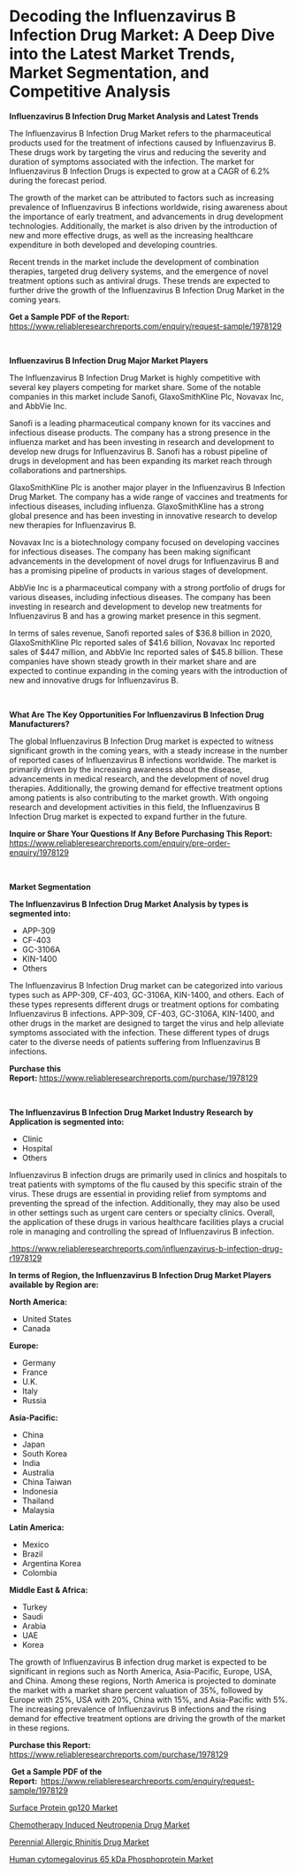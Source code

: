 <p><h1>Decoding the Influenzavirus B Infection Drug Market: A Deep Dive into the Latest Market Trends, Market Segmentation, and Competitive Analysis</h1></p><p><strong>Influenzavirus B Infection Drug Market Analysis and Latest Trends</strong></p>
<p><p>The Influenzavirus B Infection Drug Market refers to the pharmaceutical products used for the treatment of infections caused by Influenzavirus B. These drugs work by targeting the virus and reducing the severity and duration of symptoms associated with the infection. The market for Influenzavirus B Infection Drugs is expected to grow at a CAGR of 6.2% during the forecast period.</p><p>The growth of the market can be attributed to factors such as increasing prevalence of Influenzavirus B infections worldwide, rising awareness about the importance of early treatment, and advancements in drug development technologies. Additionally, the market is also driven by the introduction of new and more effective drugs, as well as the increasing healthcare expenditure in both developed and developing countries.</p><p>Recent trends in the market include the development of combination therapies, targeted drug delivery systems, and the emergence of novel treatment options such as antiviral drugs. These trends are expected to further drive the growth of the Influenzavirus B Infection Drug Market in the coming years.</p></p>
<p><strong>Get a Sample PDF of the Report:&nbsp;</strong> <a href="https://www.reliableresearchreports.com/enquiry/request-sample/1978129">https://www.reliableresearchreports.com/enquiry/request-sample/1978129</a></p>
<p>&nbsp;</p>
<p><strong>Influenzavirus B Infection Drug Major Market Players</strong></p>
<p><p>The Influenzavirus B Infection Drug Market is highly competitive with several key players competing for market share. Some of the notable companies in this market include Sanofi, GlaxoSmithKline Plc, Novavax Inc, and AbbVie Inc.</p><p>Sanofi is a leading pharmaceutical company known for its vaccines and infectious disease products. The company has a strong presence in the influenza market and has been investing in research and development to develop new drugs for Influenzavirus B. Sanofi has a robust pipeline of drugs in development and has been expanding its market reach through collaborations and partnerships.</p><p>GlaxoSmithKline Plc is another major player in the Influenzavirus B Infection Drug Market. The company has a wide range of vaccines and treatments for infectious diseases, including influenza. GlaxoSmithKline has a strong global presence and has been investing in innovative research to develop new therapies for Influenzavirus B.</p><p>Novavax Inc is a biotechnology company focused on developing vaccines for infectious diseases. The company has been making significant advancements in the development of novel drugs for Influenzavirus B and has a promising pipeline of products in various stages of development.</p><p>AbbVie Inc is a pharmaceutical company with a strong portfolio of drugs for various diseases, including infectious diseases. The company has been investing in research and development to develop new treatments for Influenzavirus B and has a growing market presence in this segment.</p><p>In terms of sales revenue, Sanofi reported sales of $36.8 billion in 2020, GlaxoSmithKline Plc reported sales of $41.6 billion, Novavax Inc reported sales of $447 million, and AbbVie Inc reported sales of $45.8 billion. These companies have shown steady growth in their market share and are expected to continue expanding in the coming years with the introduction of new and innovative drugs for Influenzavirus B.</p></p>
<p>&nbsp;</p>
<p><strong>What Are The Key Opportunities For Influenzavirus B Infection Drug Manufacturers?</strong></p>
<p><p>The global Influenzavirus B Infection Drug market is expected to witness significant growth in the coming years, with a steady increase in the number of reported cases of Influenzavirus B infections worldwide. The market is primarily driven by the increasing awareness about the disease, advancements in medical research, and the development of novel drug therapies. Additionally, the growing demand for effective treatment options among patients is also contributing to the market growth. With ongoing research and development activities in this field, the Influenzavirus B Infection Drug market is expected to expand further in the future.</p></p>
<p><strong>Inquire or Share Your Questions If Any Before Purchasing This Report:</strong> <a href="https://www.reliableresearchreports.com/enquiry/pre-order-enquiry/1978129">https://www.reliableresearchreports.com/enquiry/pre-order-enquiry/1978129</a></p>
<p>&nbsp;</p>
<p><strong>Market Segmentation</strong></p>
<p><strong>The Influenzavirus B Infection Drug Market Analysis by types is segmented into:</strong></p>
<p><ul><li>APP-309</li><li>CF-403</li><li>GC-3106A</li><li>KIN-1400</li><li>Others</li></ul></p>
<p><p>The Influenzavirus B Infection Drug market can be categorized into various types such as APP-309, CF-403, GC-3106A, KIN-1400, and others. Each of these types represents different drugs or treatment options for combating Influenzavirus B infections. APP-309, CF-403, GC-3106A, KIN-1400, and other drugs in the market are designed to target the virus and help alleviate symptoms associated with the infection. These different types of drugs cater to the diverse needs of patients suffering from Influenzavirus B infections.</p></p>
<p><strong>Purchase this Report:&nbsp;</strong><a href="https://www.reliableresearchreports.com/purchase/1978129">https://www.reliableresearchreports.com/purchase/1978129</a></p>
<p>&nbsp;</p>
<p><strong>The Influenzavirus B Infection Drug Market Industry Research by Application is segmented into:</strong></p>
<p><ul><li>Clinic</li><li>Hospital</li><li>Others</li></ul></p>
<p><p>Influenzavirus B infection drugs are primarily used in clinics and hospitals to treat patients with symptoms of the flu caused by this specific strain of the virus. These drugs are essential in providing relief from symptoms and preventing the spread of the infection. Additionally, they may also be used in other settings such as urgent care centers or specialty clinics. Overall, the application of these drugs in various healthcare facilities plays a crucial role in managing and controlling the spread of Influenzavirus B infection.</p></p>
<p><a href="https://www.reliableresearchreports.com/influenzavirus-b-infection-drug-r1978129">&nbsp;https://www.reliableresearchreports.com/influenzavirus-b-infection-drug-r1978129</a></p>
<p><strong>In terms of Region, the Influenzavirus B Infection Drug Market Players available by Region are:</strong></p>
<p>
    <p> <strong> North America: </strong>
        <ul>
            <li>United States</li>
            <li>Canada</li>
        </ul>
        </p> 
    <p> <strong> Europe: </strong>
        <ul>
            <li>Germany</li>
            <li>France</li>
            <li>U.K.</li>
            <li>Italy</li>
            <li>Russia</li>
        </ul>
        </p> 
    <p> <strong> Asia-Pacific: </strong>
        <ul>
            <li>China</li>
            <li>Japan</li>
            <li>South Korea</li>
            <li>India</li>
            <li>Australia</li>
            <li>China Taiwan</li>
            <li>Indonesia</li>
            <li>Thailand</li>
            <li>Malaysia</li>
        </ul>
        </p> 
    <p> <strong> Latin America: </strong>
        <ul>
            <li>Mexico</li>
            <li>Brazil</li>
            <li>Argentina Korea</li>
            <li>Colombia</li>
        </ul>
        </p> 
    <p> <strong> Middle East & Africa: </strong>
        <ul>
            <li>Turkey</li>
            <li>Saudi</li>
            <li>Arabia</li>
            <li>UAE</li>
            <li>Korea</li>
        </ul>
    </p>
    </p>
<p><p>The growth of Influenzavirus B infection drug market is expected to be significant in regions such as North America, Asia-Pacific, Europe, USA, and China. Among these regions, North America is projected to dominate the market with a market share percent valuation of 35%, followed by Europe with 25%, USA with 20%, China with 15%, and Asia-Pacific with 5%. The increasing prevalence of Influenzavirus B infections and the rising demand for effective treatment options are driving the growth of the market in these regions.</p></p>
<p><strong>Purchase this Report: </strong><a href="https://www.reliableresearchreports.com/purchase/1978129">https://www.reliableresearchreports.com/purchase/1978129</a></p>
<p>&nbsp;<strong>Get a Sample PDF of the Report:&nbsp;&nbsp;</strong><a href="https://www.reliableresearchreports.com/enquiry/request-sample/1978129">https://www.reliableresearchreports.com/enquiry/request-sample/1978129</a></p>
<p><strong></strong></p>
<p><p><a href="https://github.com/carolinehamilton5656/Market-Research-Report-List-1/blob/main/surface-protein-gp120-market.md">Surface Protein gp120 Market</a></p><p><a href="https://github.com/edaunhshhs/Market-Research-Report-List-1/blob/main/chemotherapy-induced-neutropenia-drug-market.md">Chemotherapy Induced Neutropenia Drug Market</a></p><p><a href="https://github.com/adriannay56456/Market-Research-Report-List-1/blob/main/perennial-allergic-rhinitis-drug-market.md">Perennial Allergic Rhinitis Drug Market</a></p><p><a href="https://github.com/cobainhalbaru1/Market-Research-Report-List-1/blob/main/human-cytomegalovirus-65-kda-phosphoprotein-market.md">Human cytomegalovirus 65 kDa Phosphoprotein Market</a></p></p>